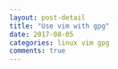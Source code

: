 ```yaml
---
layout: post-detail
title: "Use vim with gpg"
date: 2017-08-05
categories: linux vim gpg
comments: true
---
```

